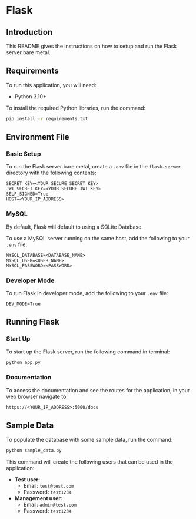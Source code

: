 # Flask
## Introduction
This README gives the instructions on how to setup and run the Flask server bare metal.
## Requirements
To run this application, you will need:
* Python 3.10+

To install the required Python libraries, run the command:
```cmd
pip install -r requirements.txt
```
## Environment File
### Basic Setup
To run the Flask server bare metal, create a `.env` file in the `flask-server` directory with the following contents:
```.env
SECRET_KEY=<YOUR_SECURE_SECRET_KEY>
JWT_SECRET_KEY=<YOUR_SECURE_JWT_KEY>
SELF_SIGNED=True
HOST=<YOUR_IP_ADDRESS>
```
### MySQL
By default, Flask will default to using a SQLite Database.

To use a MySQL server running on the same host, add the following to your `.env` file:
```.env
MYSQL_DATABASE=<DATABASE_NAME>
MYSQL_USER=<USER_NAME>
MYSQL_PASSWORD=<PASSWORD>
```
### Developer Mode
To run Flask in developer mode, add the following to your `.env` file:
```.env
DEV_MODE=True
```
## Running Flask
### Start Up
To start up the Flask server, run the following command in terminal:
```cmd
python app.py
```
### Documentation
To access the documentation and see the routes for the application, in your web browser navigate to:
```
https://<YOUR_IP_ADDRESS>:5000/docs
```
## Sample Data
To populate the database with some sample data, run the command:
```cmd
python sample_data.py
```
This command will create the following users that can be used in the application:
* **Test user:**
  * Email: `test@test.com`
  * Password: `test1234`
* **Management user:**
  * Email: `admin@test.com`
  * Password: `test1234`

